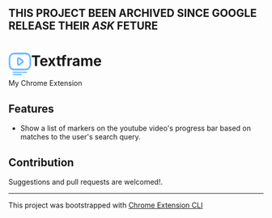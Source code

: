 ## THIS PROJECT BEEN ARCHIVED SINCE GOOGLE RELEASE THEIR *ASK* FETURE

# <img src="public/icons/icon_48.png" width="45" align="left"> Textframe

My Chrome Extension

## Features

- Show a list of markers on the youtube video's progress bar based on matches to the user's search query.

## Contribution

Suggestions and pull requests are welcomed!.

---

This project was bootstrapped with [Chrome Extension CLI](https://github.com/dutiyesh/chrome-extension-cli)
